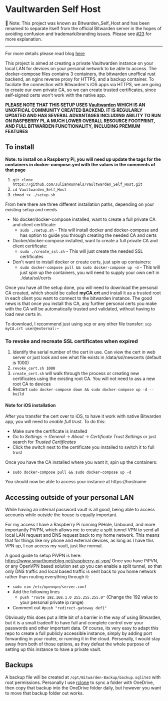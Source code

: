# Vaultwarden Self Host

📢 Note: This project was known as Bitwarden_Self_Host and has been renamed to separate itself from the official Bitwarden server in the hopes of avoiding confusion and trademark/branding issues. Please see [#23](https://github.com/JulianRunnels/Vaultwarden_Self_Host/discussions/23#discussion-4464560) for more explanation.

***

For more details please read blog [here](https://medium.com/@julianrunnels/set-up-your-own-personal-password-vault-313d76374046)

This project is aimed at creating a private Vaultwarden instance on your local LAN for devices on your personal network to be able to access. The docker-compose files contains 3 containers, the bitwarden unoffical rust backend, an nginx reverse proxy for HTTPS, and a backup container. To faciliate the connection with Bitwarden's iOS apps via HTTPS, we are going to create our own private CA, so we can create trusted certificates, since self-signed certs won't work with the native app.

__PLEASE NOTE THAT THIS SETUP USES [Vaultwarden](https://github.com/dani-garcia/vaultwarden) WHICH IS AN UNOFFICAL COMMUNITY CREATED BACKEND. IT IS REGULARLY UPDATED AND HAS SEVERAL ADVANTAGES INCLUDING ABILITY TO RUN ON RASPBERRY PI, A MUCH LOWER OVERALL RESOURCE FOOTPRINT, AND FULL BITWARDEN FUNCTIONALITY, INCLUDING PREMIUM FEATURES__

## To install ##
__Note: to install on a Raspberry Pi, you will need up update the tags for the containers in docker-compose.yml with the values in the comments of that page__

1. `git clone https://github.com/JulianRunnels/Vaultwarden_Self_Host.git`
2. `cd Vaultwarden_Self_Host`
3. `chmod +x ./setup.sh`

From here there are three different installation paths, depending on your existing setup and needs
* No docker/docker-compose installed, want to create a full private CA and client certificate:
  * `sudo ./setup.sh` - This will install docker and docker-compose and has option to guide you through creating the needed CA and certs
* Docker/docker-compose installed, want to create a full private CA and client certificate:
  * `sudo ./create_ssl.sh` - This will just create the needed SSL certificates
* Don't want to install docker or create certs, just spin up containers:
  * `sudo docker-compose pull && sudo docker-compose up -d` - This will just spin up the containers, you will need to supply your own cert in ./data/ssl/certs
  
Once you have all the setup done, you will need to download the personal CA created, which should be called __myCA.crt__ and install it as a trusted root in each client you want to connect to the bitwarden instance. The good news is that once you install this CA, any further personal certs you make with the CA will be automatically trusted and validated, without having to load new certs in.

To download, I recommend just using scp or any other file transfer:
`scp myCA.crt user@external:~`

### To revoke and recreate SSL certificates when expired ###

1. Identify the serial number of the cert in use. Can view the cert in web server or just look and see what file exists in /data/ssl/newcerts (default is 1000)
2. `revoke_cert.sh 1000`
3. `create_cert.sh` will walk through the process or creating new certificates using the existing root CA. You will not need to ass a new root CA to devices
4. Restart `sudo docker-compose down && sudo docker-compose up -d --build`

#### Note for iOS installation ####
After you transfer the cert over to iOS, to have it work with native Bitwarden app, you will need to  _enable full trust_.
To do this:
* Make sure the certificate is installed
* Go to _Settings_ -> _General_ -> _About_ -> _Certificate Trust Settings_ or just search for _Trusted Certificates_  
* Click the switch next to the certificate you installed to switch it to full trust

Once you have the CA installed where you want it, spin up the containers:
* `sudo docker-compose pull && sudo docker-compose up -d`

You should now be able to access your instance at https://hostname

## Accessing outside of your personal LAN ##

While having an internal password vault is all good, being able to access accounts while outside the house is equally important. 

For my access I have a Raspberry Pi running PiHole, Unbound, and more importantly PiVPN, which allows me to create a split tunnel VPN to send all local LAN request and DNS request back to my home network. This means that for things like my phone and external devices, as long as I have this VPN up, I can access my vault, just like normal.

A good guide to setup PiVPN is here: https://www.smarthomeblog.net/raspberry-pi-vpn/
Once you have PiPVN, or any OpenVPN based solution set up you can enable a split tunnel, so that only DNS traffic and local based traffic is sent back to you home network rather than routing everything through it:

* `sudo vim /etc/openvpn/server.conf`
* Add the following lines
  * `push "route 192.168.1.0 255.255.255.0"` (Change the 192 value to your personal private ip range)
* Comment out `#push "redirect-gateway def1"`

Obviously this does put a little bit of a barrier in the way of using Bitwarden, but it is a small tradeoff to have full and complete control over your passwords and other important data. Of course, its very easy to adapt this repo to create a full publicly accessible instance, simply by adding port forwarding in your router, or running it in the cloud. Personally, I would stay away from both of those options, as they defeat the whole purpose of setting up this instance to have a private vault.

## Backups

A backup file will be created at `/opt/Bitwarden-Backup/backup.sqlite3` with root permissions.
Personally I use [rclone](https://rclone.org/onedrive/) to sync a folder with OneDrive, then copy that backup into the OneDrive folder daily, but however you want to move that backup folder out works.
